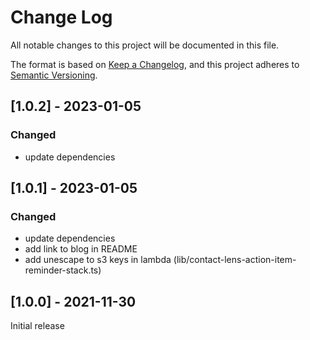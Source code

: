 # Change Log
All notable changes to this project will be documented in this file.

The format is based on [Keep a Changelog](https://keepachangelog.com/en/1.0.0/),
and this project adheres to [Semantic Versioning](https://semver.org/spec/v2.0.0.html).

## [1.0.2] - 2023-01-05
### Changed
- update dependencies

## [1.0.1] - 2023-01-05
### Changed
- update dependencies
- add link to blog in README
- add unescape to s3 keys in lambda (lib/contact-lens-action-item-reminder-stack.ts) 

## [1.0.0] - 2021-11-30
Initial release
